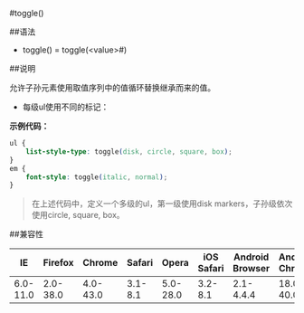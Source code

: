 #toggle()

##语法

- toggle() = toggle(&lt;value&gt;#)


##说明

允许子孙元素使用取值序列中的值循环替换继承而来的值。

- 每级ul使用不同的标记：


**示例代码：**

```css
ul {
	list-style-type: toggle(disk, circle, square, box);
}
em {
	font-style: toggle(italic, normal);
}
```

>在上述代码中，定义一个多级的ul，第一级使用disk markers，子孙级依次使用circle, square, box。



##兼容性


<table class="compatible">
<thead>
	<tr>
		<th>IE</th>
		<th>Firefox</th>
		<th>Chrome</th>
		<th>Safari</th>
		<th>Opera</th>
		<th>iOS Safari</th>
		<th>Android Browser</th>
		<th>Android Chrome</th>
	</tr>
</thead>
<tbody>
	<tr>
		<td class="unsupport">6.0-11.0</td>
		<td class="unsupport">2.0-38.0</td>
		<td class="unsupport">4.0-43.0</td>
		<td class="unsupport">3.1-8.1</td>
		<td class="unsupport">5.0-28.0</td>
		<td class="unsupport">3.2-8.1</td>
		<td class="unsupport">2.1-4.4.4</td>
		<td class="unsupport">18.0-40.0</td>
	</tr>
</tbody>
</table>
